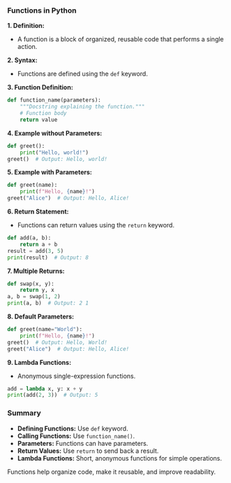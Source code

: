 ### Functions in Python

**1. Definition:**
   - A function is a block of organized, reusable code that performs a single action.

**2. Syntax:**
   - Functions are defined using the `def` keyword.

**3. Function Definition:**
   ```python
   def function_name(parameters):
       """Docstring explaining the function."""
       # Function body
       return value
   ```

**4. Example without Parameters:**
   ```python
   def greet():
       print("Hello, world!")
   greet()  # Output: Hello, world!
   ```

**5. Example with Parameters:**
   ```python
   def greet(name):
       print(f"Hello, {name}!")
   greet("Alice")  # Output: Hello, Alice!
   ```

**6. Return Statement:**
   - Functions can return values using the `return` keyword.
   ```python
   def add(a, b):
       return a + b
   result = add(3, 5)
   print(result)  # Output: 8
   ```

**7. Multiple Returns:**
   ```python
   def swap(x, y):
       return y, x
   a, b = swap(1, 2)
   print(a, b)  # Output: 2 1
   ```

**8. Default Parameters:**
   ```python
   def greet(name="World"):
       print(f"Hello, {name}!")
   greet()  # Output: Hello, World!
   greet("Alice")  # Output: Hello, Alice!
   ```

**9. Lambda Functions:**
   - Anonymous single-expression functions.
   ```python
   add = lambda x, y: x + y
   print(add(2, 3))  # Output: 5
   ```

### Summary

- **Defining Functions:** Use `def` keyword.
- **Calling Functions:** Use `function_name()`.
- **Parameters:** Functions can have parameters.
- **Return Values:** Use `return` to send back a result.
- **Lambda Functions:** Short, anonymous functions for simple operations.

Functions help organize code, make it reusable, and improve readability.